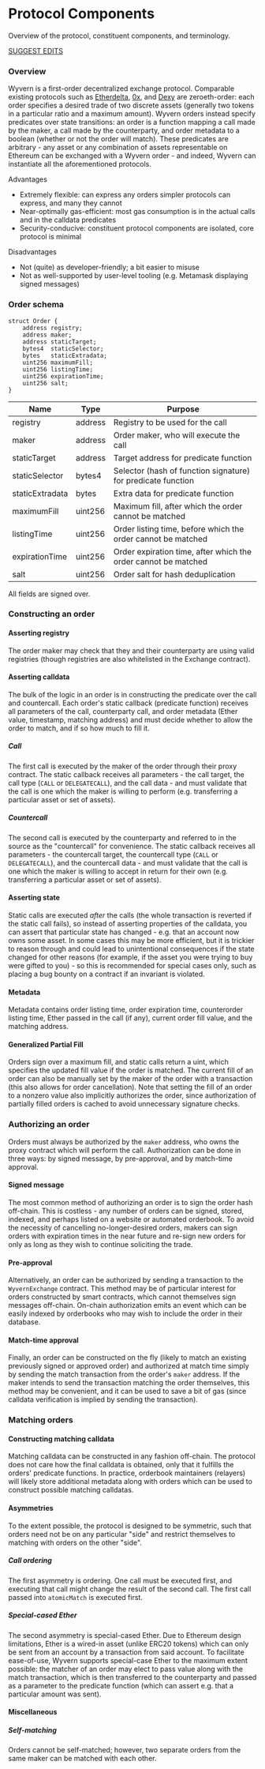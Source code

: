 # Protocol Components

Overview of the protocol, constituent components, and terminology.

[SUGGEST EDITS](https://wyvernprotocol.com/docs)

### Overview

Wyvern is a first-order decentralized exchange protocol. Comparable existing protocols such as [Etherdelta](https://github.com/etherdelta/smart_contract), [0x](https://github.com/0xProject/0x-monorepo), and [Dexy](https://github.com/DexyProject/protocol) are zeroeth-order: each order specifies a desired trade of two discrete assets (generally two tokens in a particular ratio and a maximum amount). Wyvern orders instead specify predicates over state transitions: an order is a function mapping a call made by the maker, a call made by the counterparty, and order metadata to a boolean (whether or not the order will match). These predicates are arbitrary - any asset or any combination of assets representable on Ethereum can be exchanged with a Wyvern order - and indeed, Wyvern can instantiate all the aforementioned protocols.

Advantages

- Extremely flexible: can express any orders simpler protocols can express, and many they cannot
- Near-optimally gas-efficient: most gas consumption is in the actual calls and in the calldata predicates
- Security-conducive: constituent protocol components are isolated, core protocol is minimal

Disadvantages

- Not (quite) as developer-friendly; a bit easier to misuse
- Not as well-supported by user-level tooling (e.g. Metamask displaying signed messages)

### Order schema

```
struct Order {
    address registry;
    address maker;
    address staticTarget;
    bytes4  staticSelector;
    bytes   staticExtradata;
    uint256 maximumFill;
    uint256 listingTime;
    uint256 expirationTime;
    uint256 salt;
}
```

| Name            | Type    | Purpose                                                      |
| --------------- | ------- | ------------------------------------------------------------ |
| registry        | address | Registry to be used for the call                             |
| maker           | address | Order maker, who will execute the call                       |
| staticTarget    | address | Target address for predicate function                        |
| staticSelector  | bytes4  | Selector (hash of function signature) for predicate function |
| staticExtradata | bytes   | Extra data for predicate function                            |
| maximumFill     | uint256 | Maximum fill, after which the order cannot be matched        |
| listingTime     | uint256 | Order listing time, before which the order cannot be matched |
| expirationTime  | uint256 | Order expiration time, after which the order cannot be matched |
| salt            | uint256 | Order salt for hash deduplication                            |

All fields are signed over.

### Constructing an order

#### Asserting registry

The order maker may check that they and their counterparty are using valid registries (though registries are also whitelisted in the Exchange contract).

#### Asserting calldata

The bulk of the logic in an order is in constructing the predicate over the call and countercall. Each order's static callback (predicate function) receives all parameters of the call, counterparty call, and order metadata (Ether value, timestamp, matching address) and must decide whether to allow the order to match, and if so how much to fill it.

##### Call

The first call is executed by the maker of the order through their proxy contract. The static callback receives all parameters - the call target, the call type (`CALL` or `DELEGATECALL`), and the call data - and must validate that the call is one which the maker is willing to perform (e.g. transferring a particular asset or set of assets).

##### Countercall

The second call is executed by the counterparty and referred to in the source as the "countercall" for convenience. The static callback receives all parameters - the countercall target, the countercall type (`CALL` or `DELEGATECALL`), and the countercall data - and must validate that the call is one which the maker is willing to accept in return for their own (e.g. transferring a particular asset or set of assets).

#### Asserting state

Static calls are executed *after* the calls (the whole transaction is reverted if the static call fails), so instead of asserting properties of the calldata, you can assert that particular state has changed - e.g. that an account now owns some asset. In some cases this may be more efficient, but it is trickier to reason through and could lead to unintentional consequences if the state changed for other reasons (for example, if the asset you were trying to buy were gifted to you) - so this is recommended for special cases only, such as placing a bug bounty on a contract if an invariant is violated.

#### Metadata

Metadata contains order listing time, order expiration time, counterorder listing time, Ether passed in the call (if any), current order fill value, and the matching address.

#### Generalized Partial Fill

Orders sign over a maximum fill, and static calls return a uint, which specifies the updated fill value if the order is matched. The current fill of an order can also be manually set by the maker of the order with a transaction (this also allows for order cancellation). Note that setting the fill of an order to a nonzero value also implicitly authorizes the order, since authorization of partially filled orders is cached to avoid unnecessary signature checks.

### Authorizing an order

Orders must always be authorized by the `maker` address, who owns the proxy contract which will perform the call. Authorization can be done in three ways: by signed message, by pre-approval, and by match-time approval.

#### Signed message

The most common method of authorizing an order is to sign the order hash off-chain. This is costless - any number of orders can be signed, stored, indexed, and perhaps listed on a website or automated orderbook. To avoid the necessity of cancelling no-longer-desired orders, makers can sign orders with expiration times in the near future and re-sign new orders for only as long as they wish to continue soliciting the trade.

#### Pre-approval

Alternatively, an order can be authorized by sending a transaction to the `WyvernExchange` contract. This method may be of particular interest for orders constructed by smart contracts, which cannot themselves sign messages off-chain. On-chain authorization emits an event which can be easily indexed by orderbooks who may wish to include the order in their database.

#### Match-time approval

Finally, an order can be constructed on the fly (likely to match an existing previously signed or approved order) and authorized at match time simply by sending the match transaction from the order's `maker` address. If the maker intends to send the transaction matching the order themselves, this method may be convenient, and it can be used to save a bit of gas (since calldata verification is implied by sending the transaction).

### Matching orders

#### Constructing matching calldata

Matching calldata can be constructed in any fashion off-chain. The protocol does not care how the final calldata is obtained, only that it fulfills the orders' predicate functions. In practice, orderbook maintainers (relayers) will likely store additional metadata along with orders which can be used to construct possible matching calldatas.

#### Asymmetries

To the extent possible, the protocol is designed to be symmetric, such that orders need not be on any particular "side" and restrict themselves to matching with orders on the other "side".

##### Call ordering

The first asymmetry is ordering. One call must be executed first, and executing that call might change the result of the second call. The first call passed into `atomicMatch` is executed first.

##### Special-cased Ether

The second asymmetry is special-cased Ether. Due to Ethereum design limitations, Ether is a wired-in asset (unlike ERC20 tokens) which can only be sent from an account by a transaction from said account. To facilitate ease-of-use, Wyvern supports special-case Ether to the maximum extent possible: the matcher of an order may elect to pass value along with the match transaction, which is then transferred to the counterparty and passed as a parameter to the predicate function (which can assert e.g. that a particular amount was sent).

#### Miscellaneous

##### Self-matching

Orders cannot be self-matched; however, two separate orders from the same maker can be matched with each other.

